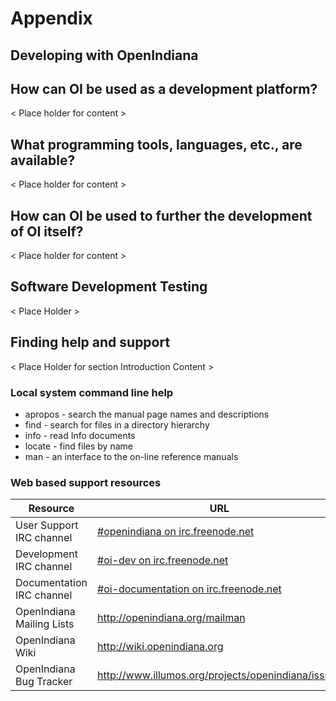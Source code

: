 # Appendix

## Developing with OpenIndiana

<!--

DOC TEAM NOTE:

The book titled "Introduction to Operating Systems: A Hands-On Approach Using the OpenSolaris Project" may be a good resource for helping to complete this part of the handbook.

-->

## How can OI be used as a development platform?

< Place holder for content >

## What programming tools, languages, etc., are available?

< Place holder for content >

## How can OI be used to further the development of OI itself?

< Place holder for content >

## Software Development Testing

< Place Holder >

<!--

TODO:

Need to add some guidance about how to add a test repo to test specific packages, etc.

-->

## Finding help and support

< Place Holder for section Introduction Content >

### Local system command line help

* apropos - search the manual page names and descriptions
* find - search for files in a directory hierarchy
* info - read Info documents
* locate - find files by name
* man - an interface to the on-line reference manuals

### Web based support resources

<!--

The content for this section is pulled from the OpenIndiana FAQ (section '').
As the FAQ evolves, try to keep this section in sync.

-->

| Resource | URL
| --- | ---
| User Support IRC channel | [#openindiana on irc.freenode.net](irc://irc.freenode.net/openindiana)
| Development IRC channel | [#oi-dev on irc.freenode.net](irc://irc.freenode.net/oi-dev)
| Documentation IRC channel | [#oi-documentation on irc.freenode.net](irc://irc.freenode.net/oi-documentation)
| OpenIndiana Mailing Lists | <http://openindiana.org/mailman>
| OpenIndiana Wiki | <http://wiki.openindiana.org>
| OpenIndiana Bug Tracker | <http://www.illumos.org/projects/openindiana/issues>
